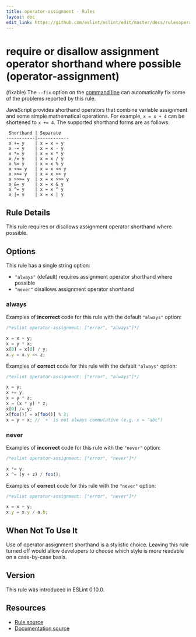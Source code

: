 ```yaml
---
title: operator-assignment - Rules
layout: doc
edit_link: https://github.com/eslint/eslint/edit/master/docs/rulesoperator-assignment.md
---
```

<!-- Note: No pull requests accepted for this file. See README.md in the root directory for details. -->
# require or disallow assignment operator shorthand where possible (operator-assignment)

(fixable) The `--fix` option on the [command line](../user-guide/command-line-interface#fix) can automatically fix some of the problems reported by this rule.

JavaScript provides shorthand operators that combine variable assignment and some simple mathematical operations. For example, `x = x + 4` can be shortened to `x += 4`. The supported shorthand forms are as follows:

```text
 Shorthand | Separate
-----------|------------
 x += y    | x = x + y
 x -= y    | x = x - y
 x *= y    | x = x * y
 x /= y    | x = x / y
 x %= y    | x = x % y
 x <<= y   | x = x << y
 x >>= y   | x = x >> y
 x >>>= y  | x = x >>> y
 x &= y    | x = x & y
 x ^= y    | x = x ^ y
 x |= y    | x = x | y
```

## Rule Details

This rule requires or disallows assignment operator shorthand where possible.

## Options

This rule has a single string option:

* `"always"` (default)  requires assignment operator shorthand where possible
* `"never"` disallows assignment operator shorthand

### always

Examples of **incorrect** code for this rule with the default `"always"` option:

```js
/*eslint operator-assignment: ["error", "always"]*/

x = x + y;
x = y * x;
x[0] = x[0] / y;
x.y = x.y << z;
```

Examples of **correct** code for this rule with the default `"always"` option:

```js
/*eslint operator-assignment: ["error", "always"]*/

x = y;
x += y;
x = y * z;
x = (x * y) * z;
x[0] /= y;
x[foo()] = x[foo()] % 2;
x = y + x; // `+` is not always commutative (e.g. x = "abc")
```

### never

Examples of **incorrect** code for this rule with the `"never"` option:

```js
/*eslint operator-assignment: ["error", "never"]*/

x *= y;
x ^= (y + z) / foo();
```

Examples of **correct** code for this rule with the `"never"` option:

```js
/*eslint operator-assignment: ["error", "never"]*/

x = x + y;
x.y = x.y / a.b;
```

## When Not To Use It

Use of operator assignment shorthand is a stylistic choice. Leaving this rule turned off would allow developers to choose which style is more readable on a case-by-case basis.

## Version

This rule was introduced in ESLint 0.10.0.

## Resources

* [Rule source](https://github.com/eslint/eslint/tree/master/lib/rules/operator-assignment.js)
* [Documentation source](https://github.com/eslint/eslint/tree/master/docs/rules/operator-assignment.md)
